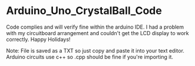 # Arduino_Uno_CrystalBall_Code
Code complies and will verify fine within the arduino IDE. I had a problem with my circuitboard arrangement and couldn't get the LCD display to work correctly. Happy Holidays!

Note: File is saved as a TXT so just copy and paste it into your text editor. Arduino circuits use c++ so .cpp should be fine if you're importing it.
